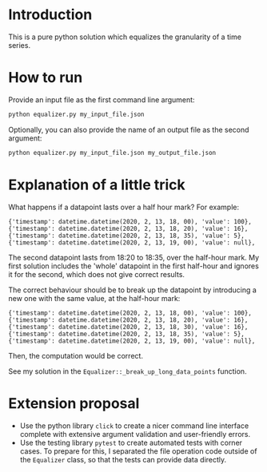 # Introduction
This is a pure python solution which equalizes the granularity of a time series.

# How to run
Provide an input file as the first command line argument:

```bash
python equalizer.py my_input_file.json
```

Optionally, you can also provide the name of an output file as the second argument:

```bash
python equalizer.py my_input_file.json my_output_file.json
```

# Explanation of a little trick
What happens if a datapoint lasts over a half hour mark?
For example:

```
{'timestamp': datetime.datetime(2020, 2, 13, 18, 00), 'value': 100},
{'timestamp': datetime.datetime(2020, 2, 13, 18, 20), 'value': 16},
{'timestamp': datetime.datetime(2020, 2, 13, 18, 35), 'value': 5},
{'timestamp': datetime.datetime(2020, 2, 13, 19, 00), 'value': null},
```

The second datapoint lasts from 18:20 to 18:35, over the half-hour mark.
My first solution includes the 'whole' datapoint in the first half-hour and ignores it for the second, which does not give correct results.

The correct behaviour should be to break up the datapoint by introducing a new one with the same value, at the half-hour mark:

```
{'timestamp': datetime.datetime(2020, 2, 13, 18, 00), 'value': 100},
{'timestamp': datetime.datetime(2020, 2, 13, 18, 20), 'value': 16},
{'timestamp': datetime.datetime(2020, 2, 13, 18, 30), 'value': 16},
{'timestamp': datetime.datetime(2020, 2, 13, 18, 35), 'value': 5},
{'timestamp': datetime.datetime(2020, 2, 13, 19, 00), 'value': null},
```

Then, the computation would be correct.

See my solution in the `Equalizer::_break_up_long_data_points` function.

# Extension proposal
* Use the python library `click` to create a nicer command line interface
complete with extensive argument validation and user-friendly errors.
* Use the testing library `pytest` to create automated tests with corner cases.
To prepare for this, I separated the file operation code outside of the 
`Equalizer` class, so that the tests can provide data directly.
